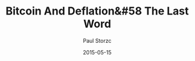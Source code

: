 ---
layout: writing
title: Bitcoin And Deflation&#58 The Last Word
date: 2015-05-15
categories: ['Bitcoin Economics']
author: ['Paul Storzc']
excerpt: When I first got into Bitcoin (in 2011), I understood why it had to introduce coins gradually (the mining half of this previous post) and also why it had to ultimately stop introducing coins, hence the fixed steady-state money supply (the 21 million coin limit). Somehow, years later, the debate rages on, still by people who seem to think that the limited supply has something to do with macroeconomic policy.
external_url: http://www.truthcoin.info/blog/deflation-the-last-word/
---